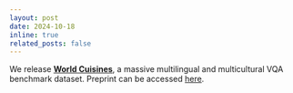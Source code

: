 ```yaml
---
layout: post
date: 2024-10-18
inline: true
related_posts: false
---
```


We release [**World Cuisines**](https://worldcuisines.github.io/), a massive multilingual and multicultural VQA benchmark dataset. Preprint can be accessed [here](https://arxiv.org/abs/2410.12705).
